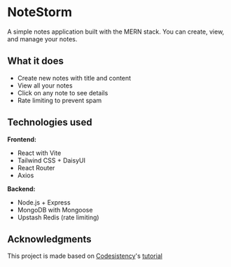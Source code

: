 # NoteStorm
A simple notes application built with the MERN stack. You can create, view, and manage your notes.

## What it does

- Create new notes with title and content
- View all your notes
- Click on any note to see details
- Rate limiting to prevent spam

## Technologies used

**Frontend:**

- React with Vite
- Tailwind CSS + DaisyUI
- React Router
- Axios

**Backend:**

- Node.js + Express
- MongoDB with Mongoose
- Upstash Redis (rate limiting)

## Acknowledgments
This project is made based on [Codesistency](https://www.youtube.com/@codesistency)'s [tutorial](https://youtu.be/Ea9rrRj9e0Y?si=mX89W3K_jmX1QWDx)
